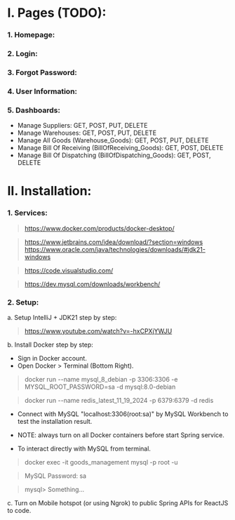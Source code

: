 # I. Pages (TODO): #
### 1. Homepage: ###
### 2. Login: ###
### 3. Forgot Password: ###
### 4. User Information: ###
### 5. Dashboards: ###
- Manage Suppliers: GET, POST, PUT, DELETE
- Manage Warehouses: GET, POST, PUT, DELETE
- Manage All Goods (Warehouse_Goods): GET, POST, PUT, DELETE
- Manage Bill Of Receiving (BillOfReceiving_Goods): GET, POST, DELETE
- Manage Bill Of Dispatching (BillOfDispatching_Goods): GET, POST, DELETE
# II. Installation: #
### 1. Services:
> https://www.docker.com/products/docker-desktop/

> https://www.jetbrains.com/idea/download/?section=windows
> https://www.oracle.com/java/technologies/downloads/#jdk21-windows

> https://code.visualstudio.com/

> https://dev.mysql.com/downloads/workbench/

### 2. Setup: ###
a. Setup IntelliJ + JDK21 step by step:
> https://www.youtube.com/watch?v=-hxCPXjYWJU

b. Install Docker step by step:
- Sign in Docker account.
- Open Docker > Terminal (Bottom Right).
> docker run --name mysql_8_debian -p 3306:3306 -e MYSQL_ROOT_PASSWORD=sa -d mysql:8.0-debian

> docker run --name redis_latest_11_19_2024 -p 6379:6379 -d redis
- Connect with MySQL "localhost:3306(root:sa)" by MySQL Workbench to test the installation result.
- NOTE: always turn on all Docker containers before start Spring service.

- To interact directly with MySQL from terminal.
> docker exec -it goods_management mysql -p root -u

> MySQL Password: sa

> mysql> Something...

c. Turn on Mobile hotspot (or using Ngrok) to public Spring APIs for ReactJS to code.